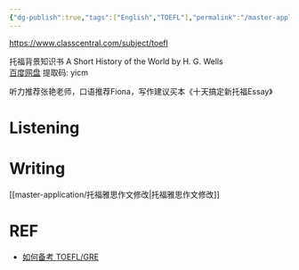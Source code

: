 ```yaml
---
{"dg-publish":true,"tags":["English","TOEFL"],"permalink":"/master-application/TOEFL/","dgPassFrontmatter":true,"created":"2023-04-22T14:42:08.914+08:00","updated":"2023-05-18T19:57:00.279+08:00"}
---
```



https://www.classcentral.com/subject/toefl

托福背景知识书
A Short History of the World by H. G. Wells  
[百度网盘](https://pan.baidu.com/s/1fLtDMA_aOpda3FloJ6wM3A?pwd=yicm) 提取码: yicm

听力推荐张艳老师，口语推荐Fiona，写作建议买本《十天搞定新托福Essay》

# Listening




# Writing


[[master-application/托福雅思作文修改\|托福雅思作文修改]]


# REF
- [如何备考 TOEFL/GRE](https://linghao.io/posts/toefl-gre-prep)
